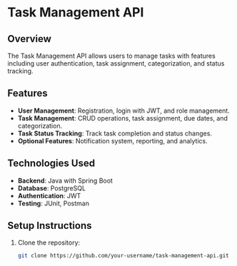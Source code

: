 # Task Management API

## Overview
The Task Management API allows users to manage tasks with features including user authentication, task assignment, categorization, and status tracking.

## Features
- **User Management**: Registration, login with JWT, and role management.
- **Task Management**: CRUD operations, task assignment, due dates, and categorization.
- **Task Status Tracking**: Track task completion and status changes.
- **Optional Features**: Notification system, reporting, and analytics.

## Technologies Used
- **Backend**: Java with Spring Boot
- **Database**: PostgreSQL
- **Authentication**: JWT
- **Testing**: JUnit, Postman

## Setup Instructions
1. Clone the repository:
   ```bash
   git clone https://github.com/your-username/task-management-api.git
